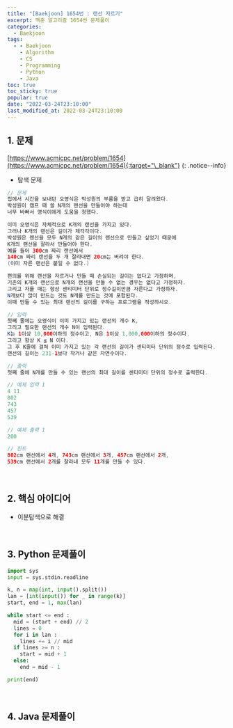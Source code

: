 ```yaml
---
title: "[Baekjoon] 1654번 : 랜선 자르기"
excerpt: 백준 알고리즘 1654번 문제풀이
categories:
  - Baekjoon
tags:
  - - Baekjoon
    - Algorithm
    - CS
    - Programming
    - Python
    - Java
toc: true
toc_sticky: true
popular: true
date: "2022-03-24T23:10:00"
last_modified_at: 2022-03-24T23:10:00
---
```


## 1. 문제

[https://www.acmicpc.net/problem/1654](https://www.acmicpc.net/problem/1654){:target="\_blank"}
{: .notice--info}

- 탐색 문제

```java
// 문제
집에서 시간을 보내던 오영식은 박성원의 부름을 받고 급히 달려왔다.
박성원이 캠프 때 쓸 N개의 랜선을 만들어야 하는데
너무 바빠서 영식이에게 도움을 청했다.

이미 오영식은 자체적으로 K개의 랜선을 가지고 있다.
그러나 K개의 랜선은 길이가 제각각이다.
박성원은 랜선을 모두 N개의 같은 길이의 랜선으로 만들고 싶었기 때문에
K개의 랜선을 잘라서 만들어야 한다.
예를 들어 300cm 짜리 랜선에서
140cm 짜리 랜선을 두 개 잘라내면 20cm는 버려야 한다.
(이미 자른 랜선은 붙일 수 없다.)

편의를 위해 랜선을 자르거나 만들 때 손실되는 길이는 없다고 가정하며,
기존의 K개의 랜선으로 N개의 랜선을 만들 수 없는 경우는 없다고 가정하자.
그리고 자를 때는 항상 센티미터 단위로 정수길이만큼 자른다고 가정하자.
N개보다 많이 만드는 것도 N개를 만드는 것에 포함된다.
이때 만들 수 있는 최대 랜선의 길이를 구하는 프로그램을 작성하시오.

// 입력
첫째 줄에는 오영식이 이미 가지고 있는 랜선의 개수 K,
그리고 필요한 랜선의 개수 N이 입력된다.
K는 1이상 10,000이하의 정수이고, N은 1이상 1,000,000이하의 정수이다.
그리고 항상 K ≦ N 이다.
그 후 K줄에 걸쳐 이미 가지고 있는 각 랜선의 길이가 센티미터 단위의 정수로 입력된다.
랜선의 길이는 231-1보다 작거나 같은 자연수이다.

// 출력
첫째 줄에 N개를 만들 수 있는 랜선의 최대 길이를 센티미터 단위의 정수로 출력한다.

// 예제 입력 1
4 11
802
743
457
539

// 예제 출력 1
200

// 힌트
802cm 랜선에서 4개, 743cm 랜선에서 3개, 457cm 랜선에서 2개,
539cm 랜선에서 2개를 잘라내 모두 11개를 만들 수 있다.
```

<br>

## 2. 핵심 아이디어

- 이분탐색으로 해결

<br>

## 3. Python 문제풀이

```python
import sys
input = sys.stdin.readline

k, n = map(int, input().split())
lan = [int(input()) for _ in range(k)]
start, end = 1, max(lan)

while start <= end :
  mid = (start + end) // 2
  lines = 0
  for i in lan :
    lines += i // mid
  if lines >= n :
    start = mid + 1
  else:
    end = mid - 1

print(end)
```

<br>

## 4. Java 문제풀이

```java

```
